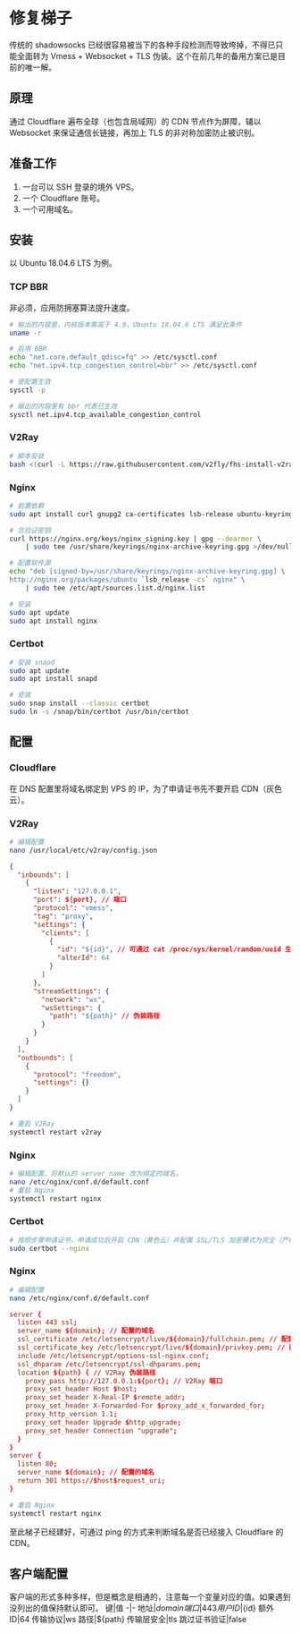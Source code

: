 # 修复梯子
传统的 shadowsocks 已经很容易被当下的各种手段检测而导致垮掉，不得已只能全面转为 Vmess + Websocket + TLS 伪装。这个在前几年的备用方案已是目前的唯一解。
## 原理
通过 Cloudflare 遍布全球（也包含局域网）的 CDN 节点作为屏障，辅以 Websocket 来保证通信长链接，再加上 TLS 的非对称加密防止被识别。
## 准备工作
1. 一台可以 SSH 登录的境外 VPS。
2. 一个 Cloudflare 账号。
3. 一个可用域名。
## 安装
以 Ubuntu 18.04.6 LTS 为例。
### TCP BBR
非必须，应用防拥塞算法提升速度。
```sh
# 输出的内容里，内核版本需高于 4.9，Ubuntu 18.04.6 LTS 满足此条件
uname -r

# 启用 BBR
echo "net.core.default_qdisc=fq" >> /etc/sysctl.conf
echo "net.ipv4.tcp_congestion_control=bbr" >> /etc/sysctl.conf

# 使配置生效
sysctl -p

# 输出的内容里有 bbr 代表已生效
sysctl net.ipv4.tcp_available_congestion_control
```
### V2Ray
```sh
# 脚本安装
bash <(curl -L https://raw.githubusercontent.com/v2fly/fhs-install-v2ray/master/install-release.sh)
```
### Nginx
```sh
# 前置依赖
sudo apt install curl gnupg2 ca-certificates lsb-release ubuntu-keyring

# 包验证密钥
curl https://nginx.org/keys/nginx_signing.key | gpg --dearmor \
    | sudo tee /usr/share/keyrings/nginx-archive-keyring.gpg >/dev/null

# 配置软件源
echo "deb [signed-by=/usr/share/keyrings/nginx-archive-keyring.gpg] \
http://nginx.org/packages/ubuntu `lsb_release -cs` nginx" \
    | sudo tee /etc/apt/sources.list.d/nginx.list

# 安装
sudo apt update
sudo apt install nginx
```
### Certbot
```sh
# 安装 snapd
sudo apt update
sudo apt install snapd

# 安装
sudo snap install --classic certbot
sudo ln -s /snap/bin/certbot /usr/bin/certbot
```
## 配置
### Cloudflare
在 DNS 配置里将域名绑定到 VPS 的 IP，为了申请证书先不要开启 CDN（灰色云）。
### V2Ray
```sh
# 编辑配置
nano /usr/local/etc/v2ray/config.json
```
```json
{
  "inbounds": [
    {
      "listen": "127.0.0.1",
      "port": ${port}, // 端口
      "protocol": "vmess",
      "tag": "proxy",
      "settings": {
        "clients": [
          {
            "id": "${id}", // 可通过 cat /proc/sys/kernel/random/uuid 生成
            "alterId": 64
          }
        ]
      },
      "streamSettings": {
        "network": "ws",
        "wsSettings": {
          "path": "${path}" // 伪装路径
        }
      }
    }
  ],
  "outbounds": [
    {
      "protocol": "freedom",
      "settings": {}
    }
  ]
}
```
```sh
# 重启 V2Ray
systemctl restart v2ray
```
### Nginx
```sh
# 编辑配置，将默认的 server_name 改为绑定的域名。
nano /etc/nginx/conf.d/default.conf
# 重启 Nginx
systemctl restart nginx
```
### Certbot
```sh
# 按照步骤申请证书，申请成功后开启 CDN（黄色云）并配置 SSL/TLS 加密模式为完全（严格）
sudo certbot --nginx
```
### Nginx
```sh
# 编辑配置
nano /etc/nginx/conf.d/default.conf
```
```conf
server {
  listen 443 ssl;
  server_name ${domain}; // 配置的域名
  ssl_certificate /etc/letsencrypt/live/${domain}/fullchain.pem; // 配置的域名
  ssl_certificate_key /etc/letsencrypt/live/${domain}/privkey.pem; // 配置的域名
  include /etc/letsencrypt/options-ssl-nginx.conf;
  ssl_dhparam /etc/letsencrypt/ssl-dhparams.pem;
  location ${path} { // V2Ray 伪装路径
    proxy_pass http://127.0.0.1:${port}; // V2Ray 端口
    proxy_set_header Host $host;
    proxy_set_header X-Real-IP $remote_addr;
    proxy_set_header X-Forwarded-For $proxy_add_x_forwarded_for;
    proxy_http_version 1.1;
    proxy_set_header Upgrade $http_upgrade;
    proxy_set_header Connection "upgrade";
  }
}
server {
  listen 80;
  server_name ${domain}; // 配置的域名
  return 301 https://$host$request_uri;
}
```
```sh
# 重启 Nginx
systemctl restart nginx
```
至此梯子已经建好，可通过 ping 的方式来判断域名是否已经接入 Cloudflare 的 CDN。
## 客户端配置
客户端的形式多种多样，但是概念是相通的，注意每一个变量对应的值。如果遇到没列出的值保持默认即可。
键|值
-|-
地址|${domain}
端口|443
用户 ID|${id}
额外 ID|64
传输协议|ws
路径|${path}
传输层安全|tls
跳过证书验证|false
